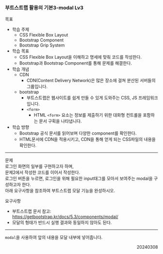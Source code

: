 ### 부트스트랩 활용의 기본3-modal Lv3
목표  
  - 학습 주제
    - CSS Flexible Box Layout
    - Bootstrap Component
    - Bootstrap Grip System
  - 학습 목표
    - CSS Flexible Box Layout을 이해하고 명세에 맞춰 코드를 작성한다.
    - Bootstrap과 Bootstrap Component를 통해 문제를 해결한다.
  - 학습 개념
    - CDN
      - CDN(Content Delivery Network)은 많은 장소에 걸쳐 분산된 서버들의 그룹입니다.
    - bootstrap
      - 부트스트랩은 웹사이트를 쉽게 만들 수 있게 도와주는 CSS, JS 프레임워크입니다.
      - `<form>`
        - HTML `<form>` 요소는 정보를 제출하기 위한 대화형 컨트롤을 포함하는 문서 구획을 나타냅니다.
  - 학습 방향
    - Bootstrap 공식 문서를 읽어보며 다양한 component를 확인한다.
    - HTML문서에 CDN을 적용시키고, CDN을 통해 얻게 되는 CSS파일의 내용을 확인한다.
---
문제  
로그인 화면의 일부를 구현하고자 하며,  
문제2에서 작성한 코드를 이어서 작성한다.  
로그인 버튼을 누르면, 로그인을 위해 필요한 input태그를 모아서 보여주는 modal을 구성하고자 한다.  
아래 요구사항을 참조하여 부트스트랩 모달 기능을 완성하시오.  

요구사항  
- 부트스트랩 문서 참고: https://getbootstrap.kr/docs/5.3/components/modal/
- 모달의 형태가 반드시 실행 결과와 동일하지 않아도 된다.
---
`modal`을 사용하여 앞의 내용을 모달 내부에 넣어줍니다.
<div style="text-align: right">20240308</div>